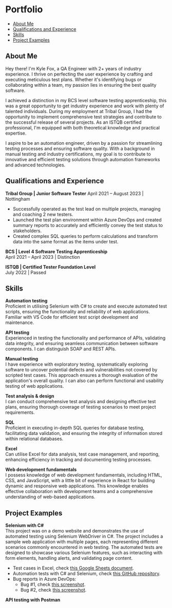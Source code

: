 # Portfolio
- [About Me](#about-me)
- [Qualifications and Experience](#qualifications-and-experience)
- [Skills](#skills)
- [Project Examples](#project-examples)
## About Me
Hey there! I'm Kyle Fox, a QA Engineer with 2+ years of industry experience. I thrive on perfecting the user experience by crafting and executing meticulous test plans. Whether it's identifying bugs or collaborating within a team, my passion lies in ensuring the best quality software.  

I achieved a distinction in my BCS level software testing apprenticeship, this was a great opportunity to get industry experience and work with plenty of talented individuals. During my employment at Tribal Group, I had the opportunity to implement comprehensive test strategies and contribute to the successful release of several projects. As an ISTQB certified professional, I'm equipped with both theoretical knowledge and practical expertise.   

I aspire to be an automation engineer, driven by a passion for streamlining testing processes and ensuring software quality. With a background in manual testing and industry certifications, my goal is to contribute to innovative and efficient testing solutions through automation frameworks and advanced technologies.

## Qualifications and Experience
**Tribal Group | Junior Software Tester**
April 2021 – August 2023 | Nottingham
- Successfully operated as the test lead on multiple projects, managing and coaching 2 new testers.
- Launched the test plan environment within Azure DevOps and created summary reports to accurately and efficiently convey the test status to stakeholders.
- Created complex SQL queries to perform calculations and transform data into the same format as the items under test.

**BCS | Level 4 Software Testing Apprenticeship**    
April 2021 – April 2023 | Distinction  

**ISTQB | Certified Tester Foundation Level**   
July 2022 | Passed

## Skills 
**Automation testing**  
Proficient in utilising Selenium with C# to create and execute automated test scripts, ensuring the functionality and reliability of web applications. Familiar with VS Code for efficient test script development and maintenance.
   
**API testing**   
Experienced in testing the functionality and performance of APIs, validating data integrity, and ensuring seamless communication between software components. I can distinguish SOAP and REST APIs.
   
**Manual testing**   
I have experience with exploratory testing, systematically exploring software to uncover potential defects and vulnerabilities not covered by scripted test cases. This approach ensures a thorough evaluation of the application's overall quality. I can also can perform functional and usability testing of web applications.
   
**Test analysis & design**   
I can conduct comprehensive test analysis and designing effective test plans, ensuring thorough coverage of testing scenarios to meet project requirements.
   
**SQL**  
Proficient in executing in-depth SQL queries for database testing, facilitating data validation, and ensuring the integrity of information stored within relational databases.
   
**Excel**   
Can utilise Excel for data analysis, test case management, and reporting, enhancing efficiency in tracking and documenting testing processes.   
   
**Web development fundamentals**   
I possess knowledge of web development fundamentals, including HTML, CSS, and JavaScript, with a little bit of experience in React for building dynamic and responsive web applications. This knowledge enables effective collaboration with development teams and a comprehensive understanding of web-based applications.

## Project Examples
**Selenium with C#**   
This project  was on a demo website and demonstrates the use of automated testing using Selenium WebDriver in C#. The project includes a sample web application with multiple pages, each representing different scenarios commonly encountered in web testing. The automated tests are designed to showcase various Selenium features, such as interacting with form elements, handling alerts, and validating page content.   
- Test cases in Excel, check [this Google Sheets document](https://docs.google.com/spreadsheets/d/18NszpYo1fmwGb__hvIy-mU81LSvELhMYlyICU1u1R9k/edit?usp=sharing).
- Automation tests with C# and Selenium, check [this GitHub repository](https://github.com/KyleFox2/demo-selenium-test).
- Bug reports in Azure DevOps:
  - Bug #1, check [this screenshot](https://drive.google.com/file/d/1-1ge4B71fdWDkyXuiIv-v0nl7GNZkOzL/view?usp=sharing).
  - Bug #2, check [this screenshot](https://drive.google.com/file/d/16ZdpU9XSPC_Nn_TF4I9b2tux0EyoNKAy/view?usp=sharing).

**API testing with Postman**   

